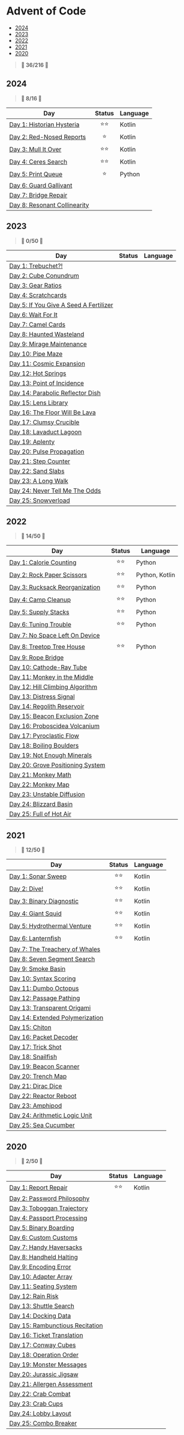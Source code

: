 # Advent of Code

- [2024](#2024)
- [2023](#2023)
- [2022](#2022)
- [2021](#2021)
- [2020](#2020)

> **🌟 36/216 🌟**

## 2024

> **🌟 8/16 🌟**

| Day | Status | Language
|---|:---:|---
| [Day 1: Historian Hysteria](2024/day01) | ⭐⭐ | Kotlin
| [Day 2: Red-Nosed Reports](2024/day02) | ⭐ | Kotlin
| [Day 3: Mull It Over](2024/day03) | ⭐⭐ | Kotlin
| [Day 4: Ceres Search](2024/day04) | ⭐⭐ | Kotlin
| [Day 5: Print Queue](2024/day05) | ⭐ | Python
| [Day 6: Guard Gallivant](2024/day06) | |
| [Day 7: Bridge Repair](2024/day07) | |
| [Day 8: Resonant Collinearity](2024/day08) | |

## 2023

> **🌟 0/50 🌟**

| Day | Status | Language
|---|:---:|---
| [Day 1: Trebuchet?!](2023/day01) | |
| [Day 2: Cube Conundrum](2023/day02) | |
| [Day 3: Gear Ratios](2023/day03) | |
| [Day 4: Scratchcards](2023/day04) | |
| [Day 5: If You Give A Seed A Fertilizer](2023/day05) | |
| [Day 6: Wait For It](2023/day06) | |
| [Day 7: Camel Cards](2023/day07) | |
| [Day 8: Haunted Wasteland](2023/day08) | |
| [Day 9: Mirage Maintenance](2023/day09) | |
| [Day 10: Pipe Maze](2023/day10) | |
| [Day 11: Cosmic Expansion](2023/day11) | |
| [Day 12: Hot Springs](2023/day12) | |
| [Day 13: Point of Incidence](2023/day13) | |
| [Day 14: Parabolic Reflector Dish](2023/day14) | |
| [Day 15: Lens Library](2023/day15) | |
| [Day 16: The Floor Will Be Lava](2023/day16) | |
| [Day 17: Clumsy Crucible](2023/day17) | |
| [Day 18: Lavaduct Lagoon](2023/day18) | |
| [Day 19: Aplenty](2023/day19) | |
| [Day 20: Pulse Propagation](2023/day20) | |
| [Day 21: Step Counter](2023/day21) | |
| [Day 22: Sand Slabs](2023/day22) | |
| [Day 23: A Long Walk](2023/day23) | |
| [Day 24: Never Tell Me The Odds](2023/day24) | |
| [Day 25: Snowverload](2023/day25) | |

## 2022

> **🌟 14/50 🌟**

| Day | Status | Language
|---|:---:|---
| [Day 1: Calorie Counting](2022/day01) | ⭐⭐ | Python
| [Day 2: Rock Paper Scissors](2022/day02) | ⭐⭐ | Python, Kotlin
| [Day 3: Rucksack Reorganization](2022/day03) | ⭐⭐ | Python
| [Day 4: Camp Cleanup](2022/day04) | ⭐⭐ | Python
| [Day 5: Supply Stacks](2022/day05) | ⭐⭐ | Python
| [Day 6: Tuning Trouble](2022/day06) | ⭐⭐ | Python
| [Day 7: No Space Left On Device](2022/day07) | |
| [Day 8: Treetop Tree House](2022/day08) | ⭐⭐ | Python
| [Day 9: Rope Bridge](2022/day09) | |
| [Day 10: Cathode-Ray Tube](2022/day10) | |
| [Day 11: Monkey in the Middle](2022/day11) | |
| [Day 12: Hill Climbing Algorithm](2022/day12) | |
| [Day 13: Distress Signal](2022/day13) | |
| [Day 14: Regolith Reservoir](2022/day14) | |
| [Day 15: Beacon Exclusion Zone](2022/day15) | |
| [Day 16: Proboscidea Volcanium](2022/day16) | |
| [Day 17: Pyroclastic Flow](2022/day17) | |
| [Day 18: Boiling Boulders](2022/day18) | |
| [Day 19: Not Enough Minerals](2022/day19) | |
| [Day 20: Grove Positioning System](2022/day20) | |
| [Day 21: Monkey Math](2022/day21) | |
| [Day 22: Monkey Map](2022/day22) | |
| [Day 23: Unstable Diffusion](2022/day23) | |
| [Day 24: Blizzard Basin](2022/day24) | |
| [Day 25: Full of Hot Air](2022/day25) | |

## 2021

> **🌟 12/50 🌟**

| Day | Status | Language
|---|:---:|---
| [Day 1: Sonar Sweep](2021/day01) | ⭐⭐ | Kotlin
| [Day 2: Dive!](2021/day02) | ⭐⭐ | Kotlin
| [Day 3: Binary Diagnostic](2021/day03) | ⭐⭐ | Kotlin
| [Day 4: Giant Squid](2021/day04) | ⭐⭐ | Kotlin
| [Day 5: Hydrothermal Venture](2021/day05) | ⭐⭐ | Kotlin
| [Day 6: Lanternfish](2021/day06) | ⭐⭐ | Kotlin
| [Day 7: The Treachery of Whales](2021/day07) | |
| [Day 8: Seven Segment Search](2021/day08) | |
| [Day 9: Smoke Basin](2021/day09) | |
| [Day 10: Syntax Scoring](2021/day10) | |
| [Day 11: Dumbo Octopus](2021/day11) | |
| [Day 12: Passage Pathing](2021/day12) | |
| [Day 13: Transparent Origami](2021/day13) | |
| [Day 14: Extended Polymerization](2021/day14) | |
| [Day 15: Chiton](2021/day15) | |
| [Day 16: Packet Decoder](2021/day16) | |
| [Day 17: Trick Shot](2021/day17) | |
| [Day 18: Snailfish](2021/day18) | |
| [Day 19: Beacon Scanner](2021/day19) | |
| [Day 20: Trench Map](2021/day20) | |
| [Day 21: Dirac Dice](2021/day21) | |
| [Day 22: Reactor Reboot](2021/day22) | |
| [Day 23: Amphipod](2021/day23) | |
| [Day 24: Arithmetic Logic Unit](2021/day23) | |
| [Day 25: Sea Cucumber](2021/day25) | |

## 2020

> **🌟 2/50 🌟**

| Day | Status | Language
|---|:---:|---
| [Day 1: Report Repair](2020/day01) | ⭐⭐ | Kotlin
| [Day 2: Password Philosophy](2020/day02) |  |
| [Day 3: Toboggan Trajectory](2020/day03) |  |
| [Day 4: Passport Processing](2020/day04) |  |
| [Day 5: Binary Boarding](2020/day05) |  |
| [Day 6: Custom Customs](2020/day06) |  |
| [Day 7: Handy Haversacks](2020/day07) | |
| [Day 8: Handheld Halting](2020/day08) | |
| [Day 9: Encoding Error](2020/day09) | |
| [Day 10: Adapter Array](2020/day10) | |
| [Day 11: Seating System](2020/day11) | |
| [Day 12: Rain Risk](2020/day12) | |
| [Day 13: Shuttle Search](2020/day13) | |
| [Day 14: Docking Data](2020/day14) | |
| [Day 15: Rambunctious Recitation](2020/day15) | |
| [Day 16: Ticket Translation](2020/day16) | |
| [Day 17: Conway Cubes](2020/day17) | |
| [Day 18: Operation Order](2020/day18) | |
| [Day 19: Monster Messages](2020/day19) | |
| [Day 20: Jurassic Jigsaw](2020/day20) | |
| [Day 21: Allergen Assessment](2020/day21) | |
| [Day 22: Crab Combat](2020/day22) | |
| [Day 23: Crab Cups](2020/day23) | |
| [Day 24: Lobby Layout](2020/day23) | |
| [Day 25: Combo Breaker](2020/day25) | |
